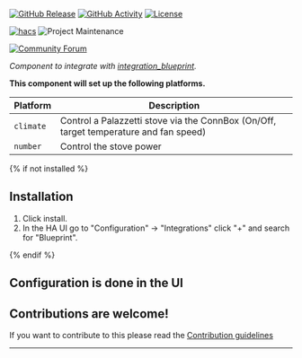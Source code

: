 [![GitHub Release][releases-shield]][releases]
[![GitHub Activity][commits-shield]][commits]
[![License][license-shield]](LICENSE)

[![hacs][hacsbadge]][hacs]
![Project Maintenance][maintenance-shield]

[![Community Forum][forum-shield]][forum]

_Component to integrate with [integration_blueprint][integration_blueprint]._

**This component will set up the following platforms.**

Platform | Description
-- | --
`climate` | Control a Palazzetti stove via the ConnBox (On/Off, target temperature and fan speed)
`number` | Control the stove power

{% if not installed %}
## Installation

1. Click install.
1. In the HA UI go to "Configuration" -> "Integrations" click "+" and search for "Blueprint".

{% endif %}


## Configuration is done in the UI

<!---->

## Contributions are welcome!

If you want to contribute to this please read the [Contribution guidelines](CONTRIBUTING.md)

***

[integration_blueprint]: https://github.com/qtnlebrun/hacs-palazetti
[commits-shield]: https://img.shields.io/github/commit-activity/y/qtnlebrun/hacs-palazetti.svg?style=for-the-badge
[commits]: https://github.com/qtnlebrun/hacs-palazetti/commits/master
[hacs]: https://github.com/custom-components/hacs
[hacsbadge]: https://img.shields.io/badge/HACS-Custom-orange.svg?style=for-the-badge
[forum-shield]: https://img.shields.io/badge/community-forum-brightgreen.svg?style=for-the-badge
[forum]: https://community.home-assistant.io/
[license-shield]: https://img.shields.io/github/license/qtnlebrun/hacs-palazetti.svg?style=for-the-badge
[maintenance-shield]: https://img.shields.io/badge/maintainer-%40qtnlebrun-blue.svg?style=for-the-badge
[releases-shield]: https://img.shields.io/github/release/qtnlebrun/hacs-palazetti.svg?style=for-the-badge
[releases]: https://github.com/qtnlebrun/hacs-palazetti/releases


